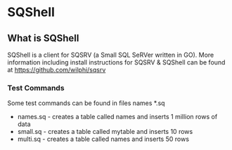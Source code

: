 # SQShell #
## What is SQShell ##
SQShell is a client for SQSRV (a Small SQL SeRVer written in GO). More information including install instructions for SQSRV & SQShell can be found at https://github.com/wilphi/sqsrv

### Test Commands
Some test commands can be found in files names *.sq

- names.sq - creates a table called names and inserts 1 million rows of data
- small.sq - creates a table called mytable and inserts 10 rows
- multi.sq - creates a table called names and inserts 50 rows 